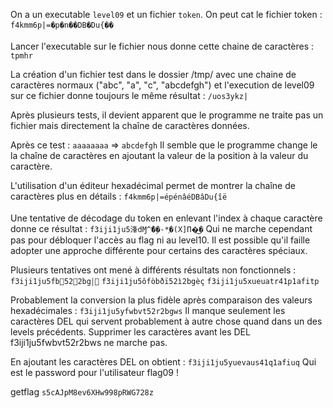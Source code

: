 On a un executable `level09` et un fichier `token`. 
On peut cat le fichier token :
`f4kmm6p|=�p�n��DB�Du{��`
 
Lancer l'executable sur le fichier nous donne cette chaine de caractères :
`tpmhr`

La création d'un fichier test dans le dossier /tmp/ avec une chaine de caractères normaux ("abc", "a", "c", "abcdefgh") et l'execution de level09 sur ce fichier donne toujours le même résultat :
`/uos3ykz|`

Après plusieurs tests, il devient apparent que le programme ne traite pas un fichier mais directement la chaîne de caractères données.

Après ce test :
`aaaaaaaa` => `abcdefgh`
Il semble que le programme change le la chaîne de caractères en ajoutant la valeur de la position à la valeur du caractère.

L'utilisation d'un éditeur hexadécimal permet de montrer la chaîne de caractères plus en détails :
`f4kmm6p|=épénâéDBâDu{îë`

Une tentative de décodage du token en enlevant l'index à chaque caractère donne ce résultat :
`f3iji1ju5浲dⱮ^ޭ�۪�-*֥�(X]П�͜�`
Qui ne marche cependant pas pour débloquer l'accès au flag ni au level10. Il est possible qu'il faille adopter une approche différente pour certains des caractères spéciaux.

Plusieurs tentatives ont mené à différents résultats non fonctionnels :
`f3iji1ju5￴f￲b￰￯52￬2bg￨￧`
`f3iji1ju5ôfòbðï52ì2bgèç`
`f3iji1ju5xueuatr41p1afitp`

Probablement la conversion la plus fidèle après comparaison des valeurs hexadécimales :
`f3iji1ju5yfwbvt52r2bgws`
Il manque seulement les caractères DEL qui servent probablement à autre chose quand dans un des levels précédents.
Supprimer les caractères avant les DEL f3iji1ju5fwbvt52r2bws ne marche pas.

En ajoutant les caractères DEL on obtient :
`f3iji1ju5yuevaus41q1afiuq`
Qui est le password pour l'utilisateur flag09 !

getflag
`s5cAJpM8ev6XHw998pRWG728z`